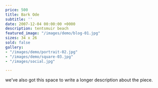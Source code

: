 ```yaml
---
price: 500
title: Bark Ode
subtitle: ''
date: 2007-12-04 00:00:00 +0000
description: tentsmuir beach
featured_image: "/images/demo/blog-01.jpg"
sizes: 34 x 26
sold: false
gallery:
- "/images/demo/portrait-02.jpg"
- "/images/demo/square-03.jpg"
- "/images/social.jpg"

---
```

we've also got this space to write a longer description about the piece. 